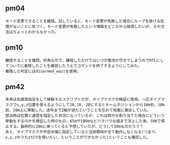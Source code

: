 ## pm04
    モード変更できることを確認。試していると、モード変更が失敗した場合にループを抜ける処理がないことに気づく。モード変更が失敗したという情報をどこかから取得したいが、その方法はちょっとわからなかった。
## pm10
    離陸することを確認。折角なので、離陸しただけではいつか電池が尽きてしまうのでRTLにしてついでに着陸したことを確認したうえでコマンドを終了するようにしてみた。
    着陸した判定にはdisarmed_waitを使用。
## pm42
    本来は加速度指定をして移動するスクリプトだが、タイプマスクの検証に使用。一応タイプマスクでx,y,z位置を使えるようにして10,10,-20にするとホームポジションから10m右、10m前、20m上に移動した。途中までZ軸が逆だということを忘れて地面に激突していた。
    提出時は位置と速度を指定した状況になっているが、これは両方を割り当てた場合にどういう挙動をするのかを検証した時のもの。65mや100mなどバラバラな値まで浮上した後、50mで停止する。最終的に20mに帰ってくると予想していたが、どうして50mなのだろう？
    あと、タイプマスクが中途半端に指定していると当該領域が全て動作しなくなる(つまり、x,y,zのうちzだけを使いたい、ということができなかった)ということも確認した。